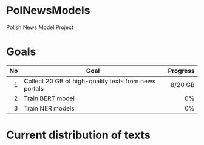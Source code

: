 # PolNewsModels

Polish News Model Project

# Goals

| No | Goal                                                  | Progress |
|---:|-------------------------------------------------------|---------:|
| 1  | Collect 20 GB of high-quality texts from news portals |  8/20 GB |
| 2  | Train BERT model                                      |       0% |
| 3  | Train NER models                                      |       0% |


# Current distribution of texts

